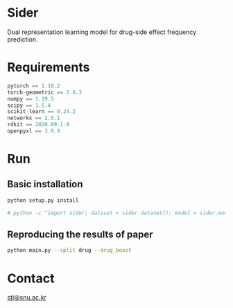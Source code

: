 # Sider
Dual representation learning model for drug-side effect frequency prediction.

# Requirements

```python == 3.6.13
pytorch == 1.10.2
torch-geometric == 2.0.3
numpy == 1.19.5
scipy == 1.5.4
scikit-learn == 0.24.2
networkx == 2.5.1
rdkit == 2020.09.1.0
openpyxl == 3.0.9
```

# Run

## Basic installation
```bash
python setup.py install

# python -c "import sider; dataset = sider.dataset(); model = sider.model()"
```

## Reproducing the results of paper
```bash
python main.py --split drug --drug_boost
```



# Contact
stj@snu.ac.kr
